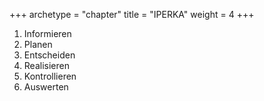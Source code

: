 +++
archetype = "chapter"
title = "IPERKA"
weight = 4
+++

1. Informieren
1. Planen
1. Entscheiden
1. Realisieren
1. Kontrollieren
1. Auswerten
